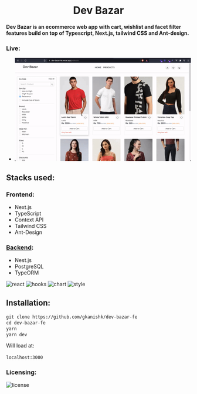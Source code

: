<p align="center">
    <br>
    <h1 align="center" >Dev Bazar</h1>
</p>

**Dev Bazar is an ecommerce web app with cart, wishlist and facet filter features build on top of Typescript, Next.js, tailwind CSS and Ant-design.**


### Live:
   - ![demo](/public/preview.gif)

## Stacks used:
### Frontend:
- Next.js
- TypeScript
- Context API
- Tailwind CSS
- Ant-Design
### [Backend](https://github.com/gkanishk/dev-bazar-be):
- Nest.js 
- PostgreSQL 
- TypeORM

![react](https://img.shields.io/badge/frontend-Next-blue) ![hooks](https://img.shields.io/badge/state-contextAPI-yellow) ![chart](https://img.shields.io/badge/style-tailwindcss-lightblue) ![style](https://img.shields.io/badge/style-AntDesign-orange)

## Installation:

```
git clone https://github.com/gkanishk/dev-bazar-fe
cd dev-bazar-fe
yarn
yarn dev

```
Will load at:

`localhost:3000`

### Licensing:
![license](https://shields.io/badge/LICENCE-MIT-green?style=for-the-badgen)
